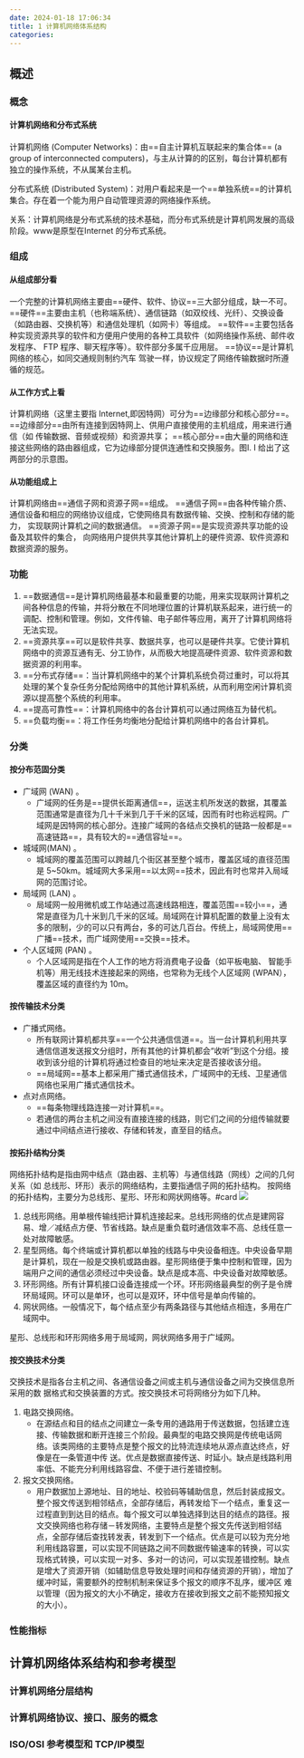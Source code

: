 ```yaml
---
date: 2024-01-18 17:06:34
title: 1 计算机网络体系结构
categories:
---
```

## 概述
### 概念
#### 计算机网络和分布式系统

计算机网络 (Computer Networks)：由==自主计算机互联起来的集合体== (a group of  interconnected  computers)，与主从计算的的区别，每台计算机都有独立的操作系统，不从属某台主机。

分布式系统 (Distributed  System)：对用户看起来是一个==单独系统==的计算机集合。存在着一个能为用户自动管理资源的网络操作系统。

关系：计算机网络是分布式系统的技术基础，而分布式系统是计算机网发展的高级阶段。www是原型在Internet 的分布式系统。 
### 组成
#### 从组成部分看
一个完整的计算机网络主要由==硬件、软件、协议==三大部分组成，缺一不可。
==硬件==主要由主机（也称端系统）、通信链路（如双绞线、光纤）、交换设备（如路由器、交换机等）和通信处理机（如网卡）等组成。
==软件==主要包括各种实现资源共享的软件和方便用户使用的各种工具软件（如网络操作系统、邮件收发程序、 FTP 程序、聊天程序等）。软件部分多属千应用层。
==协议==是计算机网络的核心，如同交通规则制约汽车 驾驶一样，协议规定了网络传输数据时所遵循的规范。
#### 从工作方式上看
计算机网络（这里主要指 Internet,即因特网）可分为==边缘部分和核心部分==。
==边缘部分==由所有连接到因特网上、供用户直接使用的主机组成，用来进行通信（如 传输数据、音频或视频）和资源共享；
==核心部分==由大量的网络和连接这些网络的路由器组成，它为边缘部分提供连通性和交换服务。图I. I 给出了这两部分的示意图。
#### 从功能组成上
计算机网络由==通信子网和资源子网==组成。
==通信子网==由各种传输介质、 通信设备和相应的网络协议组成，它使网络具有数据传输、交换、控制和存储的能力， 实现联网计算机之间的数据通信。
==资源子网==是实现资源共享功能的设备及其软件的集合， 向网络用户提供共享其他计算机上的硬件资源、软件资源和数据资源的服务。
### 功能
1. ==数据通信==是计算机网络最基本和最重要的功能，用来实现联网计算机之间各种信息的传输，并将分散在不同地理位置的计算机联系起来，进行统一的调配、控制和管理。例如，文件传输、电子邮件等应用，离开了计算机网络将无法实现。
2. ==资源共享==可以是软件共享、数据共享，也可以是硬件共享。它使计算机网络中的资源互通有无、分工协作，从而极大地提高硬件资源、软件资源和数据资源的利用率。
3. ==分布式存储==：当计算机网络中的某个计算机系统负荷过重时，可以将其处理的某个复杂任务分配给网络中的其他计算机系统，从而利用空闲计算机资源以提高整个系统的利用率。
4. ==提高可靠性==：计算机网络中的各台计算机可以通过网络互为替代机。
5. ==负载均衡==：将工作任务均衡地分配给计算机网络中的各台计算机。
### 分类
#### 按分布范固分类
- 广域网 (WAN) 。
	- 广域网的任务是==提供长距离通信==，运送主机所发送的数据，其覆盖范围通常是直径为几十千米到几于千米的区域，因而有时也称远程网。广域网是因特网的核心部分。连接广域网的各结点交换机的链路一般都是==高速链路==，具有较大的==通信容址==。
- 城域网(MAN) 。
	- 城域网的覆盖范围可以跨越几个街区甚至整个城市，覆盖区域的直径范围是 5~50km。城域网大多采用==以太网==技术，因此有时也常并入局域网的范围讨论。
 - 局域网 (LAN) 。
	 - 局域网一般用微机或工作站通过高速线路相连，覆盖范围==较小==，通常是直径为几十米到几千米的区域。局域网在计算机配置的数量上没有太多的限制，少的可以只有两台，多的可达几百台。传统上，局域网使用==广播==技术，而广域网使用==交换==技术。
 - 个人区域网 (PAN) 。
	 - 个人区域网是指在个人工作的地方将消费电子设备（如平板电脑、 智能手机等）用无线技术连接起来的网络，也常称为无线个人区域网 (WPAN），覆盖区域的直径约为 10m。
#### 按传输技术分类
- 广播式网络。
	- 所有联网计算机都共享==一个公共通信信道==。当一台计算机利用共享通信信道发送报文分组时，所有其他的计算机都会“收听”到这个分组。接收到该分组的计算机将通过检查目的地址来决定是否接收该分组。
	- ==局域网==基本上都采用广播式通信技术，广域网中的无线、卫星通信网络也采用广播式通信技术。
- 点对点网络。
	- ==每条物理线路连接一对计算机==。
	- 若通信的两台主机之间没有直接连接的线路，则它们之间的分组传输就要通过中间结点进行接收、存储和转发，直至目的结点。

#### 按拓扑结构分类
网络拓扑结构是指由网中结点（路由器、主机等）与通信线路（网线）之间的几何关系（如 总线形、环形）表示的网络结构，主要指通信子网的拓扑结构。
按网络的拓扑结构，主要分为总线形、星形、环形和网状网络等。#card
![](https://picture2023-1309715649.cos.ap-beijing.myqcloud.com/img/20240118184111.png)
1. 总线形网络。用单根传输线把计算机连接起来。总线形网络的优点是建网容易、增／减结点方便、节省线路。缺点是重负载时通信效率不高、总线任意一处对故障敏感。
2. 星型网络。每个终端或计算机都以单独的线路与中央设备相连。中央设备早期是计算机，现在一般是交换机或路由器。星形网络便于集中控制和管理，因为端用户之间的通信必须经过中央设备。缺点是成本高、中央设备对故障敏感。
3. 环形网络。所有计算机接口设备连接成一个环。环形网络最典型的例子是令牌环局域网。环可以是单环，也可以是双环，环中信号是单向传输的。
4. 网状网络。一般情况下，每个结点至少有两条路径与其他结点相连，多用在广域网中。

星形、总线形和环形网络多用于局域网，网状网络多用于广域网。

#### 按交换技术分类
交换技术是指各台主机之间、各通信设备之间或主机与通信设备之间为交换信息所采用的数 据格式和交换装置的方式。按交换技术可将网络分为如下几种。
1. 电路交换网络。
	- 在源结点和目的结点之间建立一条专用的通路用于传送数据，包括建立连接、传输数据和断开连接三个阶段。最典型的电路交换网是传统电话网络。该类网络的主要特点是整个报文的比特流连续地从源点直达终点，好像是在一条管道中传 送。优点是数据直接传送、时延小。缺点是线路利用率低、不能充分利用线路容盘、不便于进行差错控制。
2. 报文交换网络。
	- 用户数据加上源地址、目的地址、校验码等辅助信息，然后封装成报文。整个报文传送到相邻结点，全部存储后，再转发给下一个结点，重复这一过程直到到达目的结点。每个报文可以单独选择到达目的结点的路径。报文交换网络也称存储－转发网络，主要特点是整个报文先传送到相邻结点，全部存储后查找转发表，转发到下一个结点。优点是可以较为充分地利用线路容噩，可以实现不同链路之间不同数据传输速率的转换，可以实现格式转换，可以实现一对多、多对一的访问，可以实现差错控制。缺点是增大了资源开销（如辅助信息导致处理时间和存储资源的开销），增加了缓冲时延，需要额外的控制机制来保证多个报文的顺序不乱序，缓冲区 难以管理（因为报文的大小不确定，接收方在接收到报文之前不能预知报文的大小）。

### 性能指标
## 计算机网络体系结构和参考模型

### 计算机网络分层结构
### 计算机网络协议、接口、服务的概念
### ISO/OSI 参考模型和 TCP/IP模型



